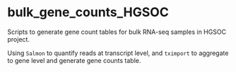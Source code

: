 # bulk_gene_counts_HGSOC

Scripts to generate gene count tables for bulk RNA-seq samples in HGSOC project.

Using `Salmon` to quantify reads at transcript level, and `tximport` to aggregate to gene level and generate gene counts table.

